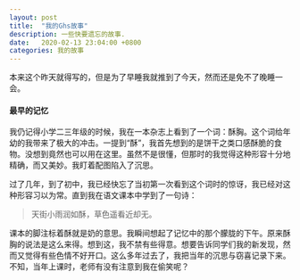```yaml
---
layout: post
title:  "我的Ghs故事"
description: 一些快要遗忘的故事.
date:   2020-02-13 23:04:00 +0800
categories: 我的故事
---
```

本来这个昨天就得写的，但是为了早睡我就推到了今天，然而还是免不了晚睡一会。

#### 最早的记忆

我仍记得小学二三年级的时候，我在一本杂志上看到了一个词：酥胸。这个词给年幼的我带来了极大的冲击。一提到“酥”，我首先想到的是饼干之类口感酥脆的食物。没想到竟然也可以用在这里。虽然不是很懂，但那时的我觉得这种形容十分地精确，而又美妙。我盯着配图陷入了沉思。

过了几年，到了初中，我已经快忘了当初第一次看到这个词时的惊讶，我已经对这种形容习以为常。直到我在语文课本中学到了一句诗：

> 天街小雨润如酥，草色遥看近却无。

课本的脚注标着酥就是奶的意思。我瞬间想起了记忆中的那个朦胧的下午。原来酥胸的说法是这么来得。想到这，我不禁有些得意。想要告诉同学们我的新发现，然而又觉得有些色情不好开口。这么多年过去了，我把当年的沉思与窃喜记录下来。不知，当年上课时，老师有没有注意到我在偷笑呢？